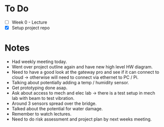 # To Do 
- [ ] Week 0 - Lecture
- [x] Setup project repo

# Notes 
- Had weekly meeting today. 
- Went over project outline again and have new high level HW diagram. 
- Need to have a good look at the gateway pro and see if it can connect to cloud -> otherwise will need to connect via ethernet to PC / Pi. 
- Talking about potentially adding a temp / humidity sensor. 
- Get prototyping done asap. 
- Ask about access to mech and elec lab -> there is a test setup in mech lab with beam to test vibration. 
- Around 3 sensors spread over the bridge. 
- Talked about the potential for water damage. 
- Remember to watch lectures. 
- Need to do risk assessment and project plan by next weeks meeting.